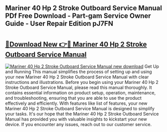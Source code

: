## Mariner 40 Hp 2 Stroke Outboard Service Manual PDf Free Download - Part-gam Service Owner Guide - User Repair Edition pJ7FN

# <h2><a href="http://cf28489.oget.top/?id=Mariner+40+Hp+2+Stroke+Outboard+Service+Manual">🔗Download New 👉🔴 Mariner 40 Hp 2 Stroke Outboard Service Manual</a></h2>

[![Mariner 40 Hp 2 Stroke Outboard Service Manual new download](https://i.imgur.com/5g1atiW.png)](http://cf28489.oget.top/?id=Mariner+40+Hp+2+Stroke+Outboard+Service+Manual)
Get Up and Running This manual simplifies the process of setting up and using your new Mariner 40 Hp 2 Stroke Outboard Service Manual with clear instructions and illustrations. Before you begin using your Mariner 40 Hp 2 Stroke Outboard Service Manual, please read this manual thoroughly. It contains essential information on product setup, operation, maintenance, and troubleshooting, ensuring that you are able to use the product effectively and efficiently. With features like list of features, your new Mariner 40 Hp 2 Stroke Outboard Service Manual is designed to simplify your tasks. It's our hope that the Mariner 40 Hp 2 Stroke Outboard Service Manual has provided you with valuable insights to kickstart your new device. If you encounter any issues, reach out to our customer service.
